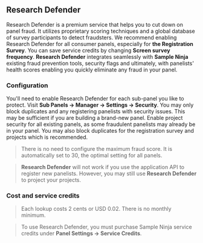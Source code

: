 ## Research Defender

Research Defender is a premium service that helps you to cut down on panel fraud. It utilizes proprietary scoring techniques and a global database of survey participants to detect fraudsters. We recommend enabling Research Defender for all consumer panels, especially for **the Registration Survey**. You can save service credits by changing **Screen survey frequency**. **Research Defender** integrates seamlessly with **Sample Ninja** existing fraud prevention tools, security flags and ultimately, with panelists' health scores enabling you quickly eliminate any fraud in your panel.

### Configuration

You'll need to enable Research Defender for each sub-panel you like to protect. Visit **Sub Panels -> Manager -> Settings -> Security**. You may only block duplicates and any registering panelists with security issues. This may be sufficient if you are building a brand-new panel. Enable project security for all existing panels, as some fraudulent panelists may already be in your panel. You may also block duplicates for the registration survey and projects which is recommended.

> There is no need to configure the maximum fraud score. It is automatically set to 30, the optimal setting for all panels.

> **Research Defender** will not work if you use the application API to register new panelists. However, you may still use **Research Defender** to project your projects.

### Cost and service credits

> Each lookup costs 2 cents or USD 0.02. There is no monthly minimum.

> To use Research Defender, you must purchase Sample Ninja service credits under **Panel Settings -> Service Credits**.
